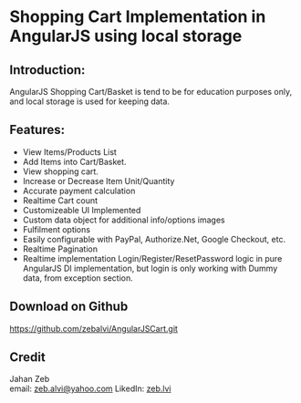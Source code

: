 Shopping Cart Implementation in AngularJS using local storage
======

Introduction:
-----------------------------------------------------------------

AngularJS Shopping Cart/Basket is tend to be for education purposes only, and local storage is used for keeping data.

Features:
-----------------------------------------------------------------
<ul>
 <li>View Items/Products List</li>
  <li>Add Items into Cart/Basket.</li>
 <li>View shopping cart.</li>
 <li>Increase or Decrease Item Unit/Quantity</li>
 <li>Accurate payment calculation</li>
 <li>Realtime Cart count</li>
 <li>Customizeable UI Implemented</li>
 <li>Custom data object for additional info/options images</li>
 <li>Fulfilment options</li>
 <li>Easily configurable with PayPal, Authorize.Net, Google Checkout, etc.</li>
 <li>Realtime Pagination</li>
 <li>Realtime implementation Login/Register/ResetPassword logic in pure AngularJS DI implementation, but login is only working with Dummy data, from exception section.</li>
</ul>

Download on Github
------------------
https://github.com/zebalvi/AngularJSCart.git


Credit
------
Jahan Zeb <br />
email: <a href="mailto:zeb.alvi@yahoo.com">zeb.alvi@yahoo.com</a>
LikedIn: <a href="https://www.linkedin.com/in/zebsoftwaredeveloper">zeb.lvi</a>
